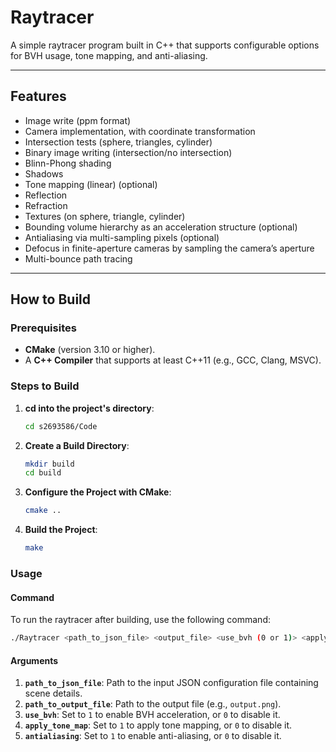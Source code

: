 # Raytracer

A simple raytracer program built in C++ that supports configurable options for BVH usage, tone mapping, and anti-aliasing.

---

## Features

- Image write (ppm format)
- Camera implementation, with coordinate transformation
- Intersection tests (sphere, triangles, cylinder)
- Binary image writing (intersection/no intersection)
- Blinn-Phong shading
- Shadows
- Tone mapping (linear) (optional)
- Reflection
- Refraction
- Textures (on sphere, triangle, cylinder)
- Bounding volume hierarchy as an acceleration structure (optional)
- Antialiasing via multi-sampling pixels (optional)
- Defocus in finite-aperture cameras by sampling the camera’s aperture
- Multi-bounce path tracing

---

## How to Build

### Prerequisites

- **CMake** (version 3.10 or higher).
- A **C++ Compiler** that supports at least C++11 (e.g., GCC, Clang, MSVC).

### Steps to Build

1. **cd into the project's directory**:

   ```bash
   cd s2693586/Code
   ```

2. **Create a Build Directory**:

   ```bash
   mkdir build
   cd build
   ```
3. **Configure the Project with CMake**:
   
   ```bash
   cmake ..
   ```
4. **Build the Project**:
   ```bash
   make
   ```
### Usage

#### Command

To run the raytracer after building, use the following command:
```bash
./Raytracer <path_to_json_file> <output_file> <use_bvh (0 or 1)> <apply_tone_map (0 or 1)> <antialiasing (0 or 1)>
```

#### Arguments
1. **`path_to_json_file`**: Path to the input JSON configuration file containing scene details.
2. **`path_to_output_file`**: Path to the output file (e.g., `output.png`).
3. **`use_bvh`**: Set to `1` to enable BVH acceleration, or `0` to disable it.
4. **`apply_tone_map`**: Set to `1` to apply tone mapping, or `0` to disable it.
5. **`antialiasing`**: Set to `1` to enable anti-aliasing, or `0` to disable it.
